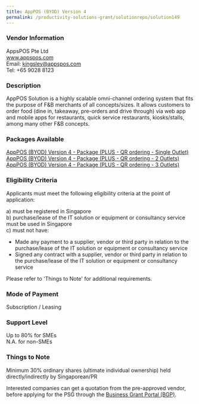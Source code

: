 ```yaml
---
title: AppPOS (BYOD) Version 4
permalink: /productivity-solutions-grant/solutionrepo/solution149
---
```


### Vendor Information
AppsPOS Pte Ltd<br>www.appspos.com<br>Email: kingsley@appspos.com<br>Tel: +65 9028 8123

### Description

AppPOS Solution is a highly scalable omni-channel ordering system that fits the purpose of F&B merchants of all concepts/sizes. It allows customers to order food (dine in, takeaway, pre-orders and drive through) via web app and mobile apps for restaurants, quick service restaurants, kiosks/stalls, among many other F&B concepts.





### Packages Available

<a href='https://www.gobusiness.gov.sg/images/psg/AppsPOS_Annex_3_Part_3.pdf' target='_blank'>AppPOS (BYOD) Version 4 - Package (PLUS - QR ordering - Single Outlet)</a>
<a href='https://www.gobusiness.gov.sg/images/psg/AppsPOS_Annex_3_Part_4.pdf' target='_blank'>AppPOS (BYOD) Version 4 - Package (PLUS - QR ordering - 2 Outlets)</a>
<a href='https://www.gobusiness.gov.sg/images/psg/AppsPOS_Annex_3_Part_5.pdf' target='_blank'>AppPOS (BYOD) Version 4 - Package (PLUS - QR ordering - 3 Outlets)</a>

### Eligibility Criteria

Applicants must meet the following eligibility criteria at the point of application:

a) must be registered in Singapore <br>
b) purchase/lease of the IT solution or equipment or consultancy service must be used in Singapore <br>
c) must not have:
- Made any payment to a supplier, vendor or third party in relation to the purchase/lease of the IT solution or equipment or consultancy service
- Signed any contract with a supplier, vendor or third party in relation to the purchase/lease of the IT solution or equipment or consultancy service

Please refer to 'Things to Note' for additional requirements.

### Mode of Payment
Subscription / Leasing

### Support Level
Up to 80% for SMEs <br>
N.A. for non-SMEs

### Things to Note
Minimum 30% ordinary shares (ultimate individual ownership) held directly/indirectly by Singaporean/PR

Interested companies can get a quotation from the pre-approved vendor, before applying for the PSG through the <a target='_blank' href='https://www.businessgrants.gov.sg/'>Business Grant Portal (BGP)</a>.
